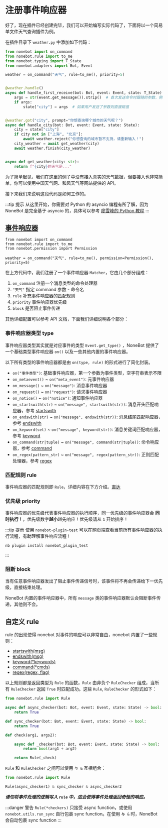 # 注册事件响应器

好了，现在插件已经创建完毕，我们可以开始编写实际代码了，下面将以一个简易单文件天气查询插件为例。

在插件目录下 `weather.py` 中添加如下代码：

```python
from nonebot import on_command
from nonebot.rule import to_me
from nonebot.typing import T_State
from nonebot.adapters import Bot, Event

weather = on_command("天气", rule=to_me(), priority=5)


@weather.handle()
async def handle_first_receive(bot: Bot, event: Event, state: T_State):
    args = str(event.get_message()).strip()  # 首次发送命令时跟随的参数，例：/天气 上海，则args为上海
    if args:
        state["city"] = args  # 如果用户发送了参数则直接赋值


@weather.got("city", prompt="你想查询哪个城市的天气呢？")
async def handle_city(bot: Bot, event: Event, state: State):
    city = state["city"]
    if city not in ["上海", "北京"]:
        await weather.reject("你想查询的城市暂不支持，请重新输入！")
    city_weather = await get_weather(city)
    await weather.finish(city_weather)


async def get_weather(city: str):
    return f"{city}的天气是..."
```

为了简单起见，我们在这里的例子中没有接入真实的天气数据，但要接入也非常简单，你可以使用中国天气网、和风天气等网站提供的 API。

接下来我们来说明这段代码是如何工作的。

:::tip 提示
从这里开始，你需要对 Python 的 asyncio 编程有所了解，因为 NoneBot 是完全基于 asyncio 的，具体可以参考 [廖雪峰的 Python 教程](https://www.liaoxuefeng.com/wiki/1016959663602400/1017959540289152)
:::

## [事件响应器](../api/matcher.md)

```python{5}
from nonebot import on_command
from nonebot.rule import to_me
from nonebot.permission import Permission

weather = on_command("天气", rule=to_me(), permission=Permission(), priority=5)
```

在上方代码中，我们注册了一个事件响应器 `Matcher`，它由几个部分组成：

1. `on_command` 注册一个消息类型的命令处理器
2. `"天气"` 指定 command 参数 - 命令名
3. `rule` 补充事件响应器的匹配规则
4. `priority` 事件响应器优先级
5. `block` 是否阻止事件传递

其他详细配置可以参考 API 文档，下面我们详细说明各个部分：

### 事件响应器类型 type

事件响应器类型其实就是对应事件的类型 `Event.get_type()` ，NoneBot 提供了一个基础类型事件响应器 `on()` 以及一些其他内置的事件响应器。

以下所有类型的事件响应器都是由 `on(type, rule)` 的形式进行了简化封装。

- `on("事件类型")`: 基础事件响应器，第一个参数为事件类型，空字符串表示不限
- `on_metaevent()` ~ `on("meta_event")`: 元事件响应器
- `on_message()` ~ `on("message")`: 消息事件响应器
- `on_request()` ~ `on("request")`: 请求事件响应器
- `on_notice()` ~ `on("notice")`: 通知事件响应器
- `on_startswith(str)` ~ `on("message", startswith(str))`: 消息开头匹配响应器，参考 [startswith](../api/rule.md#startswith-msg)
- `on_endswith(str)` ~ `on("message", endswith(str))`: 消息结尾匹配响应器，参考 [endswith](../api/rule.md#endswith-msg)
- `on_keyword(set)` ~ `on("message", keyword(str))`: 消息关键词匹配响应器，参考 [keyword](../api/rule.md#keyword-keywords)
- `on_command(str|tuple)` ~ `on("message", command(str|tuple))`: 命令响应器，参考 [command](../api/rule.md#command-cmds)
- `on_regex(pattern_str)` ~ `on("message", regex(pattern_str))`: 正则匹配处理器，参考 [regex](../api/rule.md#regex-regex-flags-0)

### 匹配规则 rule

事件响应器的匹配规则即 `Rule`，详细内容在下方介绍。[直达](#自定义-rule)

### 优先级 priority

事件响应器的优先级代表事件响应器的执行顺序，同一优先级的事件响应器会 **同时执行！**，优先级数字**越小**越先响应！优先级请从 `1` 开始排序！

:::tip 提示
使用 `nonebot-plugin-test` 可以在网页端查看当前所有事件响应器的执行流程，有助理解事件响应流程！

```bash
nb plugin install nonebot_plugin_test
```

:::

### 阻断 block

当有任意事件响应器发出了阻止事件传递信号时，该事件将不再会传递给下一优先级，直接结束处理。

NoneBot 内置的事件响应器中，所有 `message` 类的事件响应器默认会阻断事件传递，其他则不会。

## 自定义 rule

rule 的出现使得 nonebot 对事件的响应可以非常自由，nonebot 内置了一些规则：

- [startswith(msg)](../api/rule.md#startswith-msg)
- [endswith(msg)](../api/rule.md#endswith-msg)
- [keyword(\*keywords)](../api/rule.md#keyword-keywords)
- [command(\*cmds)](../api/rule.md#command-cmds)
- [regex(regex, flag)](../api/rule.md#regex-regex-flags-0)

以上规则都是返回类型为 `Rule` 的函数，`Rule` 由非负个 `RuleChecker` 组成，当所有 `RuleChecker` 返回 `True` 时匹配成功。这些 `Rule`, `RuleChecker` 的形式如下：

```python
from nonebot.rule import Rule

async def async_checker(bot: Bot, event: Event, state: State) -> bool:
    return True

def sync_checker(bot: Bot, event: Event, state: State) -> bool:
    return True

def check(arg1, args2):

    async def _checker(bot: Bot, event: Event, state: State) -> bool:
        return bool(arg1 + arg2)

    return Rule(_check)
```

`Rule` 和 `RuleChecker` 之间可以使用 `与 &` 互相组合：

```python
from nonebot.rule import Rule

Rule(async_checker1) & sync_checker & async_checker2
```

**_请勿将事件处理的逻辑写入 `rule` 中，这会使得事件处理返回奇怪的响应。_**

:::danger 警告
`Rule(*checkers)` 只接受 async function，或使用 `nonebot.utils.run_sync` 自行包裹 sync function。在使用 `与 &` 时，NoneBot 会自动包裹 sync function
:::
